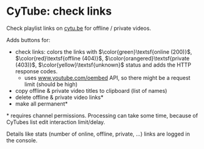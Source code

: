 # CyTube: check links
Check playlist links on [cytu.be](https://cytu.be/) for offline / private videos.

Adds buttons for:
- check links: colors the links with $\color{green}\textsf{online (200)}$, $\color{red}\textsf{offline (404)}$, $\color{orangered}\textsf{private (403)}$, $\color{yellow}\textsf{unknown}$ status and adds the HTTP response codes.
  - uses www.youtube.com/oembed API, so there might be a request limit (should be high)
- copy offline & private video titles to clipboard (list of names)
- delete offline & private video links*
- make all permanent*

\* requires channel permissions. Processing can take some time, because of CyTubes list edit interaction limit/delay.

Details like stats (number of online, offline, private, ...) links are logged in the console.